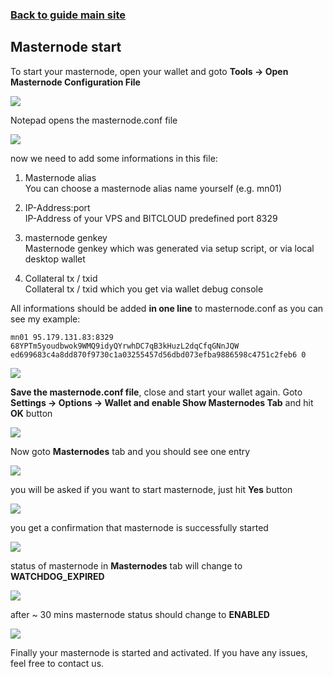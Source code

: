 ### **[Back to guide main site](readme.md)**

## Masternode start

To start your masternode, open your wallet and goto **Tools -> Open Masternode Configuration File**

<img src="https://node-support.network/coins/bitcloud/7_masternode_start/1.png?">

Notepad opens the masternode.conf file

<img src="https://node-support.network/coins/bitcloud/7_masternode_start/2.png?">

now we need to add some informations in this file:
1. Masternode alias\
    You can choose a masternode alias name yourself (e.g. mn01)
    
2. IP-Address:port\
    IP-Address of your VPS and BITCLOUD predefined port 8329

3. masternode genkey\
    Masternode genkey which was generated via setup script, or via local desktop wallet

4. Collateral tx / txid\
    Collateral tx / txid which you get via wallet debug console

All informations should be added **in one line** to masternode.conf as you can see my example:

`mn01 95.179.131.83:8329 68YPTm5youdbwok9WMQ9idyQYrwhDC7qB3kHuzL2dqCfqGNnJQW ed699683c4a8dd870f9730c1a03255457d56dbd073efba9886598c4751c2feb6 0`

<img src="https://node-support.network/coins/bitcloud/7_masternode_start/3.png?">

**Save the masternode.conf file**, close and start your wallet again. Goto **Settings -> Options -> Wallet and enable Show Masternodes Tab** and hit **OK** button

<img src="https://node-support.network/coins/bitcloud/7_masternode_start/4.png?">

Now goto **Masternodes** tab and you should see one entry

<img src="https://node-support.network/coins/bitcloud/7_masternode_start/5.png?">

you will be asked if you want to start masternode, just hit **Yes** button

<img src="https://node-support.network/coins/bitcloud/7_masternode_start/6.png?">

you get a confirmation that masternode is successfully started

<img src="https://node-support.network/coins/bitcloud/7_masternode_start/7.png?">

status of masternode in **Masternodes** tab will change to **WATCHDOG_EXPIRED**

<img src="https://node-support.network/coins/bitcloud/7_masternode_start/8.png?">

after ~ 30 mins masternode status should change to **ENABLED**

<img src="https://node-support.network/coins/bitcloud/7_masternode_start/9.png?">

Finally your masternode is started and activated. If you have any issues, feel free to contact us.
